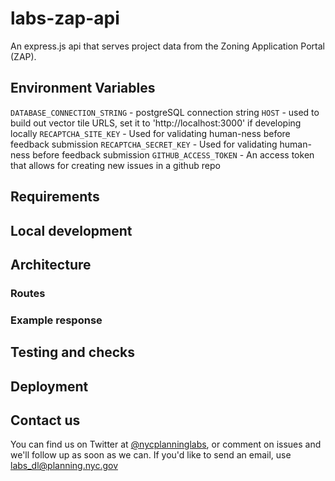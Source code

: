# labs-zap-api
An express.js api that serves project data from the Zoning Application Portal (ZAP).

## Environment Variables
`DATABASE_CONNECTION_STRING` - postgreSQL connection string
`HOST` - used to build out vector tile URLS, set it to 'http://localhost:3000' if developing locally
`RECAPTCHA_SITE_KEY` - Used for validating human-ness before feedback submission
`RECAPTCHA_SECRET_KEY` - Used for validating human-ness before feedback submission
`GITHUB_ACCESS_TOKEN` - An access token that allows for creating new issues in a github repo

## Requirements

## Local development

## Architecture

### Routes

### Example response


## Testing and checks

## Deployment


## Contact us

You can find us on Twitter at [@nycplanninglabs](https://twitter.com/nycplanninglabs), or comment on issues and we'll follow up as soon as we can. If you'd like to send an email, use [labs_dl@planning.nyc.gov](mailto:labs_dl@planning.nyc.gov)
